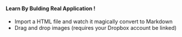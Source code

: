 #### Learn By Bulding Real Application !

  - Import a HTML file and watch it magically convert to Markdown
  - Drag and drop images (requires your Dropbox account be linked)
